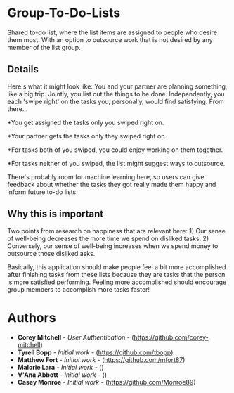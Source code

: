 # Group-To-Do-Lists

Shared to-do list, where the list items are assigned to people who desire them most. With an option to outsource work that is not desired by any member of the list group.

## Details

Here's what it might look like: You and your partner are planning something, like a big trip. Jointly, you list out the things to be done. Independently, you each 'swipe right' on the tasks you, personally, would find satisfying. From there…

*You get assigned the tasks only you swiped right on.

*Your partner gets the tasks only they swiped right on.

*For tasks both of you swiped, you could enjoy working on them together.

*For tasks neither of you swiped, the list might suggest ways to outsource.

There's probably room for machine learning here, so users can give feedback about whether the tasks they got really made them happy and inform future to-do lists.

## Why this is important

Two points from research on happiness that are relevant here: 1) Our sense of well-being decreases the more time we spend on disliked tasks. 2) Conversely, our sense of well-being increases when we spend money to outsource those disliked asks.

Basically, this application should make people feel a bit more accomplished after finishing tasks from these lists because they are tasks that the person is more satisfied performing. Feeling more accomplished should encourage group members to accomplish more tasks faster!


# Authors

* **Corey Mitchell** - *User Authentication* - (https://github.com/corey-mitchell)
* **Tyrell Bopp** - *Initial work* - (https://github.com/tbopp)
* **Matthew Fort** - *Initial work* - (https://github.com/mfort87)
* **Malorie Lara** - *Initial work* - ()
* **V'Ana Abbott** - *Initial work* - ()
* **Casey Monroe** - *Initial work* - (https://github.com/Monroe89)
